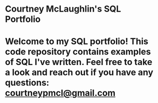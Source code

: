 # Courtney McLaughlin's SQL Portfolio

# Welcome to my SQL portfolio! This code repository contains examples of SQL I've written. Feel free to take a look and reach out if you have any questions: courtneypmcl@gmail.com
